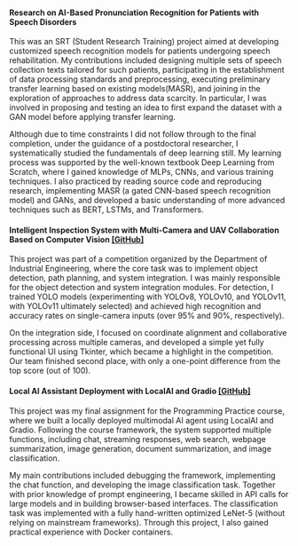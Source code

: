 #### Research on AI-Based Pronunciation Recognition for Patients with Speech Disorders

This was an SRT (Student Research Training) project aimed at developing customized speech recognition models for patients undergoing speech rehabilitation. My contributions included designing multiple sets of speech collection texts tailored for such patients, participating in the establishment of data processing standards and preprocessing, executing preliminary transfer learning based on existing models(MASR),  and joining in the exploration of approaches to address data scarcity. In particular, I was involved in proposing and testing an idea to first expand the dataset with a GAN model before applying transfer learning.

Although due to time constraints I did not follow through to the final completion, under the guidance of a postdoctoral researcher, I systematically studied the fundamentals of deep learning still. My learning process was supported by the well-known textbook Deep Learning from Scratch, where I gained knowledge of MLPs, CNNs, and various training techniques. I also practiced by reading source code and reproducing research, implementing MASR (a gated CNN-based speech recognition model) and GANs, and developed a basic understanding of more advanced techniques such as BERT, LSTMs, and Transformers.

#### Intelligent Inspection System with Multi-Camera and UAV Collaboration Based on Computer Vision [[GitHub]](https://github.com/GrainRainAndy/SMSP-SmartMobileSensingPatrol)

This project was part of a competition organized by the Department of Industrial Engineering, where the core task was to implement object detection, path planning, and system integration. I was mainly responsible for the object detection and system integration modules. For detection, I trained YOLO models (experimenting with YOLOv8, YOLOv10, and YOLOv11, with YOLOv11 ultimately selected) and achieved high recognition and accuracy rates on single-camera inputs (over 95% and 90%, respectively).

On the integration side, I focused on coordinate alignment and collaborative processing across multiple cameras, and developed a simple yet fully functional UI using Tkinter, which became a highlight in the competition. Our team finished second place, with only a one-point difference from the top score (out of 100).

#### Local AI Assistant Deployment with LocalAI and Gradio [[GitHub]](https://github.com/GrainRainAndy/AI-Assistant-SMSP)

This project was my final assignment for the Programming Practice course, where we built a locally deployed multimodal AI agent using LocalAI and Gradio. Following the course framework, the system supported multiple functions, including chat, streaming responses, web search, webpage summarization, image generation, document summarization, and image classification.

My main contributions included debugging the framework, implementing the chat function, and developing the image classification task. Together with prior knowledge of prompt engineering, I became skilled in API calls for large models and in building browser-based interfaces. The classification task was implemented with a fully hand-written optimized LeNet-5 (without relying on mainstream frameworks). Through this project, I also gained practical experience with Docker containers.
